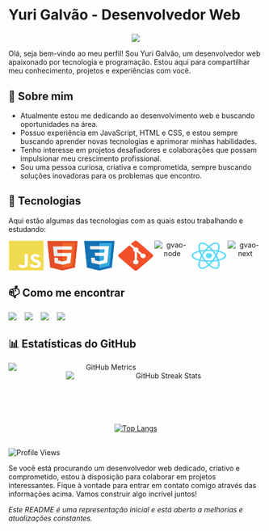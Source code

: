 # Yuri Galvão - Desenvolvedor Web

<p align="center">

  <a>
    <img align="center" src="https://readme-typing-svg.herokuapp.com/?lines=''+Olá,+seja+bem+vindo!+👋;Sou+Yuri+Galvão;Prazer+em+conhecer+você!&center=true&size=30">
  </a>

</p>

Olá, seja bem-vindo ao meu perfil! Sou Yuri Galvão, um desenvolvedor web apaixonado por tecnologia e programação. Estou aqui para compartilhar meu conhecimento, projetos e experiências com você.

## 🚀 Sobre mim

- Atualmente estou me dedicando ao desenvolvimento web e buscando oportunidades na área.
- Possuo experiência em JavaScript, HTML e CSS, e estou sempre buscando aprender novas tecnologias e aprimorar minhas habilidades.
- Tenho interesse em projetos desafiadores e colaborações que possam impulsionar meu crescimento profissional.
- Sou uma pessoa curiosa, criativa e comprometida, sempre buscando soluções inovadoras para os problemas que encontro.

## 🌱 Tecnologias

Aqui estão algumas das tecnologias com as quais estou trabalhando e estudando:

<div align="center" width="100%" style="display:flex; flex-wrap: wrap; justify-content: space-between; align-items: center;">

  <img align="center" alt="gvao-Js" height="60" width="70" src="https://raw.githubusercontent.com/devicons/devicon/master/icons/javascript/javascript-plain.svg">
  <img align="center" alt="gvao-HTML" height="60" width="70" src="https://raw.githubusercontent.com/devicons/devicon/master/icons/html5/html5-original.svg">
  <img align="center" alt="gvao-CSS" height="60" width="70" src="https://raw.githubusercontent.com/devicons/devicon/master/icons/css3/css3-original.svg">
  <img align="center" alt="gvao-git" height="60" width="70" src="https://raw.githubusercontent.com/devicons/devicon/master/icons/git/git-original.svg">
  <img align="center" alt="gvao-node" height="60" width="70" src="https://cdn.jsdelivr.net/gh/devicons/devicon/icons/nodejs/nodejs-original.svg"/>
  <img align="center" alt="gvao-React" height="60" width="70" src="https://raw.githubusercontent.com/devicons/devicon/master/icons/react/react-original.svg">
  <img align="center" alt="gvao-next" height="60" width="70"  src="https://cdn.jsdelivr.net/gh/devicons/devicon/icons/nextjs/nextjs-original.svg"/>

</div>

## 📫 Como me encontrar

<div align="center" style="display:flex; gap: 16px ; align-items: center;">
    <a href="https://wa.me/5521985579893" target="_blank">
      <img src="https://img.shields.io/badge/WhatsApp-25D366?style=for-the-badge&logo=whatsapp&logoColor=white">
    </a>
    <a href="https://www.linkedin.com/in/yuri-galvao/" target="_blank">
      <img src="https://img.shields.io/badge/LinkedIn-2672ae?style=for-the-badge&logo=linkedIn&logoColor=white">
    </a>
    <a href="https://www.instagram.com/yuri.gvao" target="_blank">
      <img src="https://img.shields.io/badge/-Instagram-%23E4405F?style=for-the-badge&logo=instagram&logoColor=white">
    </a>
    <a href="mailto:yuri.gvao@gmail.com" target="_blank">
      <img src="https://img.shields.io/badge/Gmail-D14836?style=for-the-badge&logo=gmail&logoColor=white" >
    </a>
  </div>

## 📊 Estatísticas do GitHub

<div
align=center
width="100%"
style="
display:flex;
flex-wrap: wrap;
justify-content: space-between;
align-items: center;
"
>
  <a style="flex: 1 0 400px" href="https://github.com/anuraghazra/github-readme-stats">
    <img alt="GitHub Metrics" align="left" width=390 src="https://github-readme-streak-stats.herokuapp.com/?user=gvao&theme=tokyonight&border=61dafb&hide_border=true"/>
  </a>
  <a style="flex: 1 0 400px" href="https://github.com/anuraghazra/github-readme-stats">
    <img alt="GitHub Streak Stats" align="right" width=390 src="https://github-readme-stats.vercel.app/api?username=gvao&show_icons=true&theme=tokyonight&border_color=61dafb&hide_border=true"/>
  </a>
</div>
<br><br><br><br><br>
<div align=center>
  <a style="flex: 1 0 400px" href="https://github.com/anuraghazra/github-readme-stats">
    <img alt="Top Langs" align="center" width=390 src="https://github-readme-stats.vercel.app/api/top-langs/?username=gvao&hide=TeX&layout=compact&theme=tokyonight&border_color=61dafb&hide_border=true" />
  </a>
</div>
<br>

<!-- Visualizações do perfil -->
![Profile Views](https://gpvc.arturio.dev/gvao)

<!-- Conclusão -->
Se você está procurando um desenvolvedor web dedicado, criativo e comprometido, estou à disposição para colaborar em projetos interessantes. Fique à vontade para entrar em contato comigo através das informações acima. Vamos construir algo incrível juntos!

<!-- Nota -->
*Este README é uma representação inicial e está aberto a melhorias e atualizações constantes.*
